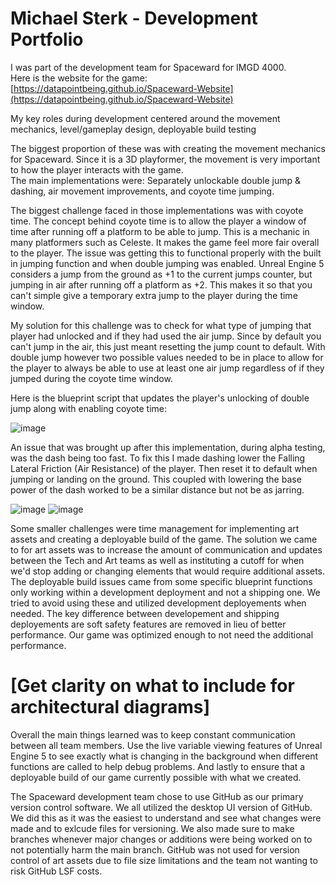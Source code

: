 # Michael Sterk - Development Portfolio

I was part of the development team for Spaceward for IMGD 4000.  
Here is the website for the game: [https://datapointbeing.github.io/Spaceward-Website](https://datapointbeing.github.io/Spaceward-Website)  

My key roles during development centered around the movement mechanics, level/gameplay design, deployable build testing  

The biggest proportion of these was with creating the movement mechanics for Spaceward. Since it is a 3D playformer, the movement is very important to how the player interacts with the game.  
The main implementations were: Separately unlockable double jump & dashing, air movement improvements, and coyote time jumping.  

The biggest challenge faced in those implementations was with coyote time. The concept behind coyote time is to allow the player a window of time after running off a platform to be able to jump. This is a mechanic in many platformers such as Celeste. It makes the game feel more fair overall to the player. The issue was getting this to functional properly with the built in jumping function and when double jumping was enabled. Unreal Engine 5 considers a jump from the ground as +1 to the current jumps counter, but jumping in air after running off a platform as +2. This makes it so that you can't simple give a temporary extra jump to the player during the time window.  

My solution for this challenge was to check for what type of jumping that player had unlocked and if they had used the air jump. Since by default you can't jump in the air, this just meant resetting the jump count to default. With double jump however two possible values needed to be in place to allow for the player to always be able to use at least one air jump regardless of if they jumped during the coyote time window.  

Here is the blueprint script that updates the player's unlocking of double jump along with enabling coyote time:  

![image](https://github.com/Michaellsterk/IMGD4000Portfolio/assets/34323970/46417a20-07a9-49ca-b731-250ded5280c4)

An issue that was brought up after this implementation, during alpha testing, was the dash being too fast. To fix this I made dashing lower the Falling Lateral Friction (Air Resistance) of the player. Then reset it to default when jumping or landing on the ground. This coupled with lowering the base power of the dash worked to be a similar distance but not be as jarring.  

![image](https://github.com/Michaellsterk/IMGD4000Portfolio/assets/34323970/4a08eb23-99f0-435b-b9f3-6f438e0bc7fa)
![image](https://github.com/Michaellsterk/IMGD4000Portfolio/assets/34323970/6132276f-814a-4bdd-a951-da782b049bd5)

Some smaller challenges were time management for implementing art assets and creating a deployable build of the game. The solution we came to for art assets was to increase the amount of communication and updates between the Tech and Art teams as well as instituting a cutoff for when we'd stop adding or changing elements that would require additional assets. The deployable build issues came from some specific blueprint functions only working within a development deployment and not a shipping one. We tried to avoid using these and utilized development deployements when needed. The key difference between developement and shipping deployements are soft safety features are removed in lieu of better performance. Our game was optimized enough to not need the additional performance.  

# [Get clarity on what to include for architectural diagrams]

Overall the main things learned was to keep constant communication between all team members. Use the live variable viewing features of Unreal Engine 5 to see exactly what is changing in the background when different functions are called to help debug problems. And lastly to ensure that a deployable build of our game currently possible with what we created.  

The Spaceward development team chose to use GitHub as our primary version control software. We all utilized the desktop UI version of GitHub. We did this as it was the easiest to understand and see what changes were made and to exlcude files for versioning. We also made sure to make branches whenever major changes or additions were being worked on to not potentially harm the main branch. GitHub was not used for version control of art assets due to file size limitations and the team not wanting to risk GitHub LSF costs.  
